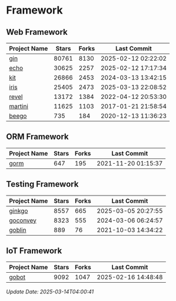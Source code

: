 # Framework

## Web Framework
| Project Name | Stars | Forks | Last Commit |
| ------------ | ----- | ----- | ----------- |
| [gin](https://github.com/gin-gonic/gin) | 80761 | 8130 | 2025-02-12 02:22:02 |
| [echo](https://github.com/labstack/echo) | 30625 | 2257 | 2025-02-12 17:17:34 |
| [kit](https://github.com/go-kit/kit) | 26866 | 2453 | 2024-03-13 13:42:15 |
| [iris](https://github.com/kataras/iris) | 25405 | 2473 | 2025-03-13 22:08:52 |
| [revel](https://github.com/revel/revel) | 13172 | 1384 | 2022-04-12 20:53:30 |
| [martini](https://github.com/go-martini/martini) | 11625 | 1103 | 2017-01-21 21:58:54 |
| [beego](https://github.com/astaxie/beego) | 735 | 184 | 2020-12-13 11:36:23 |

## ORM Framework
| Project Name | Stars | Forks | Last Commit |
| ------------ | ----- | ----- | ----------- |
| [gorm](https://github.com/jinzhu/gorm) | 647 | 195 | 2021-11-20 01:15:37 |

## Testing Framework
| Project Name | Stars | Forks | Last Commit |
| ------------ | ----- | ----- | ----------- |
| [ginkgo](https://github.com/onsi/ginkgo) | 8557 | 665 | 2025-03-05 20:27:55 |
| [goconvey](https://github.com/smartystreets/goconvey) | 8323 | 555 | 2024-03-06 06:24:57 |
| [goblin](https://github.com/franela/goblin) | 889 | 76 | 2021-10-03 14:34:22 |

## IoT Framework
| Project Name | Stars | Forks | Last Commit |
| ------------ | ----- | ----- | ----------- |
| [gobot](https://github.com/hybridgroup/gobot) | 9092 | 1047 | 2025-02-16 14:48:48 |

*Update Date: 2025-03-14T04:00:41*